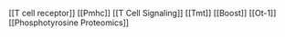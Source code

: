 [[T cell receptor]]
[[Pmhc]]
[[T Cell Signaling]]
[[Tmt]]
[[Boost]]
[[Ot-1]]
[[Phosphotyrosine Proteomics]]
